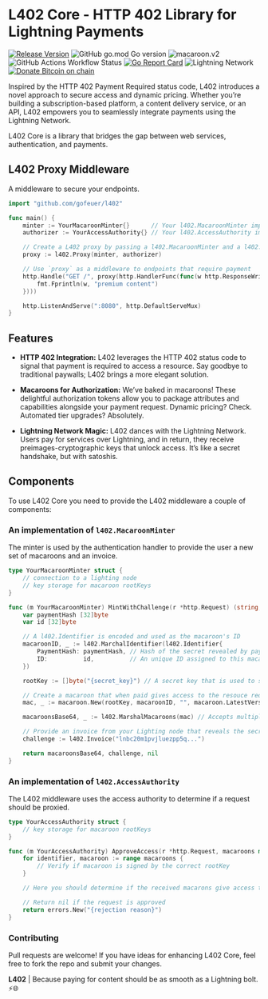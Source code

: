 # L402 Core - HTTP 402 Library for Lightning Payments
[![Release Version](https://img.shields.io/github/release/gofeuer/l402.svg)](https://github.com/gofeuer/l402/releases)
![GitHub go.mod Go version](https://img.shields.io/github/go-mod/go-version/gofeuer/l402)
![macaroon.v2](https://img.shields.io/badge/dependency_count-1-blue)
![GitHub Actions Workflow Status](https://img.shields.io/github/actions/workflow/status/gofeuer/l402/golangci-lint.yml)
[![Go Report Card](https://goreportcard.com/badge/github.com/gofeuer/l402)](https://goreportcard.com/report/github.com/gofeuer/l402)
![Lightning Network](https://img.shields.io/badge/bitcoin-lightning_network-792EE5)
[![Donate Bitcoin on chain](https://img.shields.io/badge/donate-bitcoin-F7931A?logo=bitcoin)](https://www.bitcoinqrcodemaker.com/pay/?type=1&style=bitcoin&address=bc1qanlngx9pfm2pkszm7lx88wp2qa6eh9juuskpl0e5a00edslhe89qtdejr0)

Inspired by the HTTP 402 Payment Required status code, L402 introduces a novel approach to secure access and dynamic pricing. Whether you’re building a subscription-based platform, a content delivery service, or an API, L402 empowers you to seamlessly integrate payments using the Lightning Network.

L402 Core is a library that bridges the gap between web services, authentication, and payments. 

## L402 Proxy Middleware

A middleware to secure your endpoints.

```go
import "github.com/gofeuer/l402"

func main() {
	minter := YourMacaroonMinter{}      // Your l402.MacaroonMinter implementation
	authorizer := YourAccessAuthority{} // Your l402.AccessAuthority implementation

	// Create a L402 proxy by passing a l402.MacaroonMinter and a l402.AccessAuthority
	proxy := l402.Proxy(minter, authorizer)

	// Use `proxy` as a middleware to endpoints that require payment
	http.Handle("GET /", proxy(http.HandlerFunc(func(w http.ResponseWriter, r *http.Request) {
		fmt.Fprintln(w, "premium content")
	})))

	http.ListenAndServe(":8080", http.DefaultServeMux)
}
```

## Features

- **HTTP 402 Integration:** L402 leverages the HTTP 402 status code to signal that payment is required to access a resource. Say goodbye to traditional paywalls; L402 brings a more elegant solution.

- **Macaroons for Authorization:** We’ve baked in macaroons! These delightful authorization tokens allow you to package attributes and capabilities alongside your payment request. Dynamic pricing? Check. Automated tier upgrades? Absolutely.

- **Lightning Network Magic:** L402 dances with the Lightning Network. Users pay for services over Lightning, and in return, they receive preimages-cryptographic keys that unlock access. It’s like a secret handshake, but with satoshis.

## Components

To use L402 Core you need to provide the L402 middleware a couple of components:

### An implementation of `l402.MacaroonMinter`

The minter is used by the authentication handler to provide the user a new set of macaroons and an invoice.

```go
type YourMacaroonMinter struct {
	// connection to a lighting node
	// key storage for macaroon rootKeys
}

func (m YourMacaroonMinter) MintWithChallenge(r *http.Request) (string, l402.Challenge, error) {
	var paymentHash [32]byte
	var id [32]byte

	// A l402.Identifier is encoded and used as the macaroon's ID
	macaroonID, _ := l402.MarchalIdentifier(l402.Identifier{
		PaymentHash: paymentHash, // Hash of the secret revealed by paying the invoice
		ID:          id,          // An unique ID assigned to this macaroon
	})

	rootKey := []byte("{secret_key}") // A secret key that is used to sign and verify your macaroons

	// Create a macaroon that when paid gives access to the resouce requested by: (r *http.Request)
	mac, _ := macaroon.New(rootKey, macaroonID, "", macaroon.LatestVersion)

	macaroonsBase64, _ := l402.MarshalMacaroons(mac) // Accepts multiple macaroons

	// Provide an invoice from your Lighting node that reveals the secret matching paymentHash
	challenge := l402.Invoice("lnbc20m1pvjluezpp5q...")

	return macaroonsBase64, challenge, nil
}
```

### An implementation of `l402.AccessAuthority`

The L402 middleware uses the access authority to determine if a request should be proxied.

```go
type YourAccessAuthority struct {
	// key storage for macaroon rootKeys
}

func (m YourAccessAuthority) ApproveAccess(r *http.Request, macaroons map[l402.Identifier]*macaroon.Macaroon) l402.Rejection {
	for identifier, macaroon := range macaroons {
		// Verify if macaroon is signed by the correct rootKey
	}

	// Here you should determine if the received macarons give access to the resouce requested by: (r *http.Request)

	// Return nil if the request is approved
	return errors.New("{rejection reason}")
}
```

### Contributing
Pull requests are welcome! If you have ideas for enhancing L402 Core, feel free to fork the repo and submit your changes.


**L402** | Because paying for content should be as smooth as a Lightning bolt. ⚡️🌐
